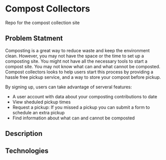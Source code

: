 # Compost Collectors
Repo for the compost collection site

## Problem Statment
Composting is a great way to reduce waste and keep the environment clean. However, you may not have the space or the time to set up a composting site. You might not have all the necessary tools to start a compost site. You may not know what can and what cannot be composted. Compost collectors looks to help users start this process by providing a hassle free pickup service, and a way to store your compost before pickup.

By signing up, users can take advantage of serveral features:

- A user account with data about your composting contributions to date
- View sheduled pickup times
- Request a pickup: If you missed a pickup you can submit a form to schedule an extra pickup
- Find information about what can and cannot be composted

## Description

## Technologies


